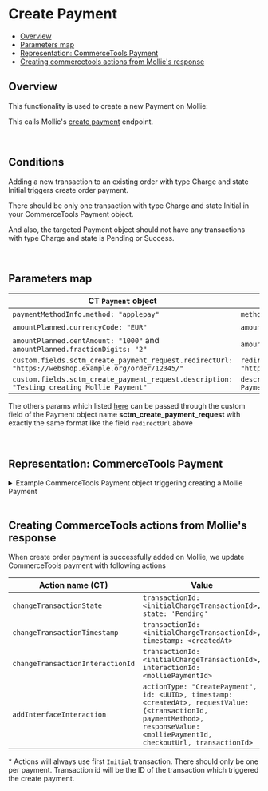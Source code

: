 # Create Payment

  * [Overview](#overview)
  * [Parameters map](#parameters-map)
  * [Representation: CommerceTools Payment](#representation-ct-payment)
  * [Creating commercetools actions from Mollie's response](#creating-commercetools-actions-from-mollies-response)

## Overview

This functionality is used to create a new Payment on Mollie:

This calls Mollie's [create payment](https://docs.mollie.com/reference/create-payment) endpoint.

<br />

## Conditions

Adding a new transaction to an existing order with type Charge and state Initial triggers create order payment.

There should be only one transaction with type Charge and state Initial in your CommerceTools Payment object. 

And also, the targeted Payment object should not have any transactions with type Charge and state is Pending or Success.


<br />

## Parameters map

| CT `Payment` object                                                                                       | Parameter (Mollie Payment)                   | Required |
|-----------------------------------------------------------------------------------------------------------|----------------------------------------------|----------|
| `paymentMethodInfo.method: "applepay"`                                                                    | `method: applepay`                           | YES      |
| `amountPlanned.currencyCode: "EUR"`                                                                       | `amount.currency: EUR`                       | YES      |
| `amountPlanned.centAmount: "1000"` and `amountPlanned.fractionDigits: "2"`                                | `amount.value: "10.00"`                      | YES      |
| `custom.fields.sctm_create_payment_request.redirectUrl: "https://webshop.example.org/order/12345/"`       | `redirectUrl: "https://webshop.example.org/order/12345/"`                      | YES      |
| `custom.fields.sctm_create_payment_request.description: "Testing creating Mollie Payment"`       | `description: "Testing creating Mollie Payment"`                      | YES      |

The others params which listed [here](https://docs.mollie.com/reference/create-payment) can be passed through the custom field of the Payment object name **sctm_create_payment_request** with exactly
the same format like the field ``redirectUrl`` above

<br />

## Representation: CommerceTools Payment  

<details>
  <summary>Example CommerceTools Payment object triggering creating a Mollie Payment</summary>

```json
{
  "key" : "000047",
  "amountPlanned" : {
    "currencyCode" : "EUR",
    "centAmount" : 1000,
    "fractionDigits": 2
  },
  "paymentMethodInfo" : {
    "paymentInterface" : "Mollie",
    "method" : "creditcard",
    "name" : {
      "en" : "Credit Card"
    }
  },
  "transactions" : [ {
    "timestamp" : "2015-10-20T08:54:24.000Z",
    "type" : "Charge",
    "amount" : {
      "currencyCode" : "USD",
      "centAmount" : 1000
    },
    "state" : "Initial"
  } ],
  "custom": {
    "type": {
        "typeId": "type",
        "key": "sctm-payment-custom-fields"
    },
    "fields": {
        "sctm_create_payment_request": "{\"description\":\"Test\",\"locale\":\"en_GB\",\"redirectUrl\":\"https://www.google.com/\"}"
    }
  }
}
```
</details>
<br />

## Creating CommerceTools actions from Mollie's response

When create order payment is successfully added on Mollie, we update CommerceTools payment with following actions

| Action name (CT)                 | Value                                                                      |
| -------------------------------- | -------------------------------------------------------------------------- |
| `changeTransactionState`         | `transactionId: <initialChargeTransactionId>, state: 'Pending'`            |
| `changeTransactionTimestamp`     | `transactionId: <initialChargeTransactionId>, timestamp: <createdAt>`                                  |
| `changeTransactionInteractionId` | `transactionId: <initialChargeTransactionId>, interactionId: <molliePaymentId>` |
| `addInterfaceInteraction`        | `actionType: "CreatePayment", id: <UUID>, timestamp: <createdAt>, requestValue: {<transactionId, paymentMethod>, responseValue: <molliePaymentId, checkoutUrl, transactionId>`                                         |

\* Actions will always use first `Initial` transaction. There should only be one per payment. Transaction id will be the ID of the transaction which triggered the create payment.